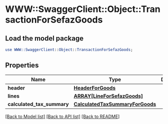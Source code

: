# WWW::SwaggerClient::Object::TransactionForSefazGoods

## Load the model package
```perl
use WWW::SwaggerClient::Object::TransactionForSefazGoods;
```

## Properties
Name | Type | Description | Notes
------------ | ------------- | ------------- | -------------
**header** | [**HeaderForGoods**](HeaderForGoods.md) |  | [optional] 
**lines** | [**ARRAY[LineForSefazGoods]**](LineForSefazGoods.md) |  | [optional] 
**calculated_tax_summary** | [**CalculatedTaxSummaryForGoods**](CalculatedTaxSummaryForGoods.md) |  | [optional] 

[[Back to Model list]](../README.md#documentation-for-models) [[Back to API list]](../README.md#documentation-for-api-endpoints) [[Back to README]](../README.md)


